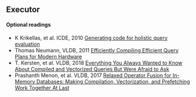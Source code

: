 ## Executor


#### Optional readings

- K Krikellas, et al. ICDE, 2010 [Generating code for holistic query evaluation](/assets/pdfs/hique.pdf)
- Thomas Neumann, VLDB, 2011 [Efficiently Compiling Efficient Query Plans for Modern Hardware](/assets/pdfs/Efficiently_Compiling_Efficient_Query_Plans_for_Modern_Hardware.pdf)
- T. Kersten, et al. VLDB, 2018 [Everything You Always Wanted to Know About Compiled and Vectorized Queries But Were Afraid to Ask](/assets/pdfs/p2209-kersten.pdf)
- Prashanth Menon, et al. VLDB, 2017 [Relaxed Operator Fusion for In-Memory Databases: Making Compilation, Vectorization, and Prefetching Work Together At Last](/assets/pdfs/Relaxed_Operator_Fusion.pdf)
